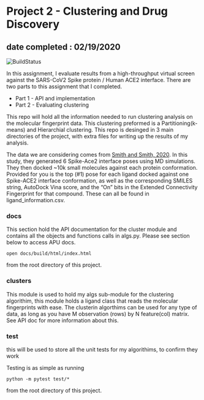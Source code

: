 # Project 2 - Clustering and Drug Discovery
## date completed : 02/19/2020

![BuildStatus](https://github.com/MiguelGuardado/Guardado_Miguel_BMI203_HW2/workflows/HW2/badge.svg?event=push)

In this assignment, I evaluate results from a high-throughput virtual screen against the SARS-CoV2 Spike protein / Human ACE2 interface.  There are two parts to this assignment that I completed. 

* Part 1 - API and implementation
* Part 2 - Evaluating clustering

This repo will hold all the information needed to run clustering analysis on the molecular fingerprint data. This clustering preformed is a Partitioning(k-means) and Hierarchial clustering. This repo is desinged in 3 main
directories of the project, with extra files for writing up the results of my analysis.



The data we are considering comes from [Smith and Smith, 2020](https://chemrxiv.org/articles/preprint/Repurposing_Therapeutics_for_the_Wuhan_Coronavirus_nCov-2019_Supercomputer-Based_Docking_to_the_Viral_S_Protein_and_Human_ACE2_Interface/11871402). In this study, they generated 6 Spike-Ace2 interface poses using MD simulations. They then docked ~10k small molecules against each protein conformation. Provided for you is the top (#1) pose for each ligand docked against one Spike-ACE2 interface conformation, as well as the corresponding SMILES string, AutoDock Vina score, and the “On” bits in the Extended Connectivity Fingerprint for that compound. These can all be found in ligand\_information.csv.


### docs
This section hold the API documentation for the cluster module and contains all the objects and functions calls in algs.py. Please see section below to access APU docs.

```
open docs/build/html/index.html
```
from the root directory of this project.

### clusters
This module is used to hold my algs sub-module for the clustering algorithim, this module holds a ligand class that reads the molecular fingerprints with ease. The clusterin algorthims can be
used for any type of data, as long as you have M observation (rows) by N feature(col) matrix. See API doc for more information about this. 


### test
this will be used to store all the unit tests for my algorithims, to confirm they work 

Testing is as simple as running
```
python -m pytest test/*
```
from the root directory of this project.

